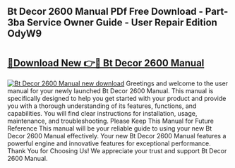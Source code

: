 ## Bt Decor 2600 Manual PDf Free Download - Part-3ba Service Owner Guide - User Repair Edition OdyW9

# <h2><a href="http://cf16613.oget.top/?id=Bt+Decor+2600+Manual">🔗Download New 👉🔴 Bt Decor 2600 Manual</a></h2>

[![Bt Decor 2600 Manual new download](https://i.imgur.com/5g1atiW.png)](http://cf16613.oget.top/?id=Bt+Decor+2600+Manual)
Greetings and welcome to the user manual for your newly launched Bt Decor 2600 Manual. This manual is specifically designed to help you get started with your product and provide you with a thorough understanding of its features, functions, and capabilities. You will find clear instructions for installation, usage, maintenance, and troubleshooting. Please Keep This Manual for Future Reference This manual will be your reliable guide to using your new Bt Decor 2600 Manual effectively. Your new Bt Decor 2600 Manual features a powerful engine and innovative features for exceptional performance. Thank You for Choosing Us! We appreciate your trust and support Bt Decor 2600 Manual.
